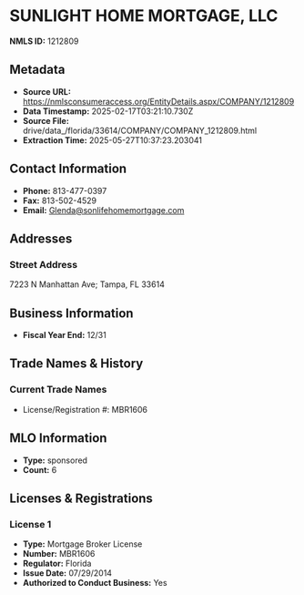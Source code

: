 # SUNLIGHT HOME MORTGAGE, LLC

**NMLS ID:** 1212809

## Metadata
- **Source URL:** https://nmlsconsumeraccess.org/EntityDetails.aspx/COMPANY/1212809
- **Data Timestamp:** 2025-02-17T03:21:10.730Z
- **Source File:** drive/data_/florida/33614/COMPANY/COMPANY_1212809.html
- **Extraction Time:** 2025-05-27T10:37:23.203041

## Contact Information
- **Phone:** 813-477-0397
- **Fax:** 813-502-4529
- **Email:** Glenda@sonlifehomemortgage.com

## Addresses
### Street Address
7223 N Manhattan Ave; Tampa, FL 33614

## Business Information
- **Fiscal Year End:** 12/31

## Trade Names & History
### Current Trade Names
- License/Registration #: MBR1606

## MLO Information
- **Type:** sponsored
- **Count:** 6

## Licenses & Registrations

### License 1
- **Type:** Mortgage Broker License
- **Number:** MBR1606
- **Regulator:** Florida
- **Issue Date:** 07/29/2014
- **Authorized to Conduct Business:** Yes
